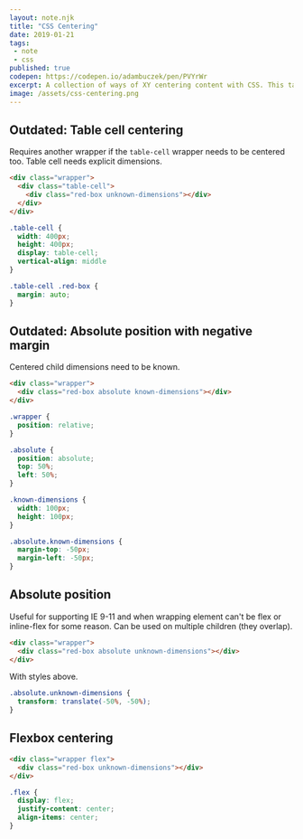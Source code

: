 ```yaml
---
layout: note.njk
title: "CSS Centering"
date: 2019-01-21
tags: 
 - note
 - css
published: true
codepen: https://codepen.io/adambuczek/pen/PVYrWr
excerpt: A collection of ways of XY centering content with CSS. This task was given to me during a job interview.
image: /assets/css-centering.png
---
```


## Outdated: Table cell centering
Requires another wrapper if the `table-cell` wrapper needs to be centered too. Table cell needs explicit dimensions. 

```html
<div class="wrapper">
  <div class="table-cell">
    <div class="red-box unknown-dimensions"></div>
  </div>
</div>
```

```css
.table-cell {
  width: 400px;
  height: 400px;
  display: table-cell;
  vertical-align: middle
}

.table-cell .red-box {
  margin: auto;
}
```

## Outdated: Absolute position with negative margin
Centered child dimensions need to be known.

```html
<div class="wrapper">
  <div class="red-box absolute known-dimensions"></div>
</div>
```
```css
.wrapper {
  position: relative;
}

.absolute {
  position: absolute;
  top: 50%;
  left: 50%;
}

.known-dimensions {
  width: 100px;
  height: 100px;
}

.absolute.known-dimensions {
  margin-top: -50px;
  margin-left: -50px;
}
```

## Absolute position
Useful for supporting IE 9-11 and when wrapping element can't be flex or inline-flex for some reason.
Can be used on multiple children (they overlap).

```html
<div class="wrapper">
  <div class="red-box absolute unknown-dimensions"></div>
</div>
```
With styles above.
```css
.absolute.unknown-dimensions {
  transform: translate(-50%, -50%);
}
```

## Flexbox centering

```html
<div class="wrapper flex">
  <div class="red-box unknown-dimensions"></div>
</div>
```
```css
.flex {
  display: flex;
  justify-content: center;
  align-items: center;
}
```